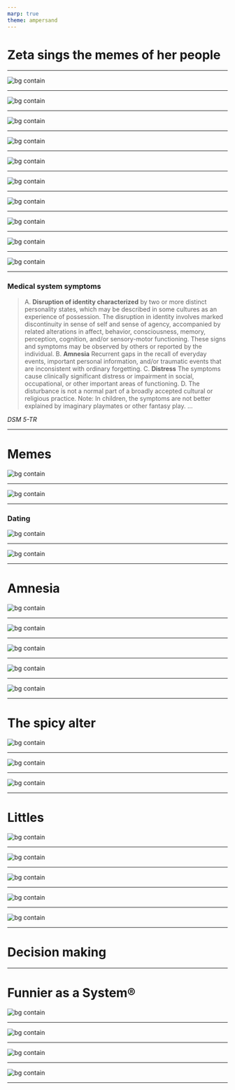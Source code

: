 ```yaml
---
marp: true
theme: ampersand
---
```


# Zeta sings the memes of her people

---

![bg contain](images/uniqueBrain.png)

---

![bg contain](images/SingularVsPlural.png)

---

![bg contain](images/System.png)

---

![bg contain](images/everyHeadMateIsUnique.png)

---

![bg contain](images/Fronting.png)

---

![bg contain](images/Switching.png)

---

![bg contain](images/Co-Fronting.png)

---

![bg contain](images/Co-consciousness.png)

---
![bg contain](images/chooseYourRole.png)

<!--
- The little
- The protector
- Introject / Fictive
- The persecutor
-->
---

![bg contain](images/DifferentFormsOfPlurality.png)

---

### Medical system symptoms

> A. **Disruption of identity characterized** by two or more distinct
personality states, which may be described in some cultures
as an experience of possession. The disruption in identity
involves marked discontinuity in sense of self and sense of
agency, accompanied by related alterations in affect,
behavior, consciousness, memory, perception, cognition,
and/or sensory-motor functioning. These signs and
symptoms may be observed by others or reported by the
individual.
B. **Amnesia** Recurrent gaps in the recall of everyday events, important
personal information, and/or traumatic events that are
inconsistent with ordinary forgetting.
C. **Distress** The symptoms cause clinically significant distress or
impairment in social, occupational, or other important areas
of functioning.
D. The disturbance is not a normal part of a broadly accepted
cultural or religious practice.
Note: In children, the symptoms are not better explained by
imaginary playmates or other fantasy play.
...

*DSM 5-TR*

---

# Memes

![bg contain](images/Memes/poopWithFriends.png)

---

![bg contain](images/Memes/multiplePeople.jpg)

---

### Dating

![bg contain](images/Memes/microdosingPolyamory.png)

---

![bg contain](images/Memes/SystemDating.jpg)

---

# Amnesia

![bg contain](images/Memes/whataweek.jpg)

---

![bg contain](images/Memes/ToldYouYesterday.png)

---

![bg contain](images/Memes/RecollectionOfEvents.png)

---

<!-- Dissociation -->

![bg contain](images/Memes/image0.jpg)

---

![bg contain](images/Memes/coffeTub.png)

---

# The spicy alter

![bg contain](images/Memes/Eddie.png)

---

![bg contain](images/Memes/forthebetter.png)

---

![bg contain](images/Memes/cynicalBitchAndHippie.png)

---

# Littles

![bg contain](images/Memes/bareMinimum.png)

---

![bg contain](images/Memes/LittlesWannaPlay.png)

---

![bg contain](images/Memes/ChildLabor.png)

---

![bg contain](images/Memes/WhoWantsToFrontAtWork.png)

---

![bg contain](images/Memes/waiter.jpg)

---

# Decision making

---

# Funnier as a System®

![bg contain](images/Memes/funnierasasystem1.jpg)

---

![bg contain](images/Memes/thoughtsinabox.png)

---

![bg contain](images/Memes/copyOfPeopleFunnierAsASystem.jpg)

---

![bg contain](images/Memes/dualityOfBeingASystem.jpg)

---
